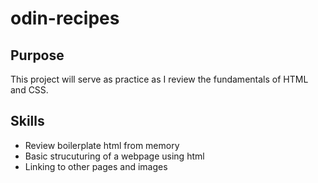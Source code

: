 # odin-recipes

## Purpose

This project will serve as practice as I review the fundamentals of HTML and CSS.

## Skills

- Review boilerplate html from memory
- Basic strucuturing of a webpage using html
- Linking to other pages and images
